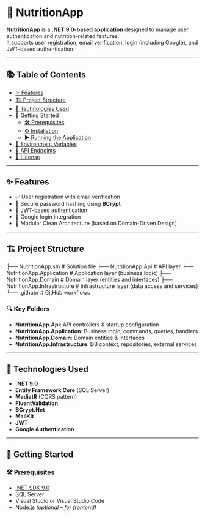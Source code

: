 # 🍎 NutritionApp

**NutritionApp** is a **.NET 9.0-based application** designed to manage user authentication and nutrition-related features.  
It supports user registration, email verification, login (including Google), and JWT-based authentication.

---

## 📚 Table of Contents

- [✨ Features](#-features)
- [🏗 Project Structure](#-project-structure)
- [🧪 Technologies Used](#-technologies-used)
- [🚀 Getting Started](#-getting-started)
  - [🛠 Prerequisites](#-prerequisites)
  - [⚙️ Installation](#️-installation)
  - [▶️ Running the Application](#️-running-the-application)
- [🔐 Environment Variables](#-environment-variables)
- [📡 API Endpoints](#-api-endpoints)
- [🪪 License](#-license)

---

## ✨ Features

- ✅ User registration with email verification  
- 🔐 Secure password hashing using **BCrypt**  
- 🔑 JWT-based authentication  
- 🔄 Google login integration  
- 🧱 Modular Clean Architecture (based on Domain-Driven Design)

---

## 🏗 Project Structure
├── NutritionApp.sln # Solution file
├── NutritionApp.Api # API layer
├── NutritionApp.Application # Application layer (business logic)
├── NutritionApp.Domain # Domain layer (entities and interfaces)
├── NutritionApp.Infrastructure # Infrastructure layer (data access and services)
└── .github/ # GitHub workflows


### 🔍 Key Folders

- **NutritionApp.Api**: API controllers & startup configuration  
- **NutritionApp.Application**: Business logic, commands, queries, handlers  
- **NutritionApp.Domain**: Domain entities & interfaces  
- **NutritionApp.Infrastructure**: DB context, repositories, external services  

---

## 🧪 Technologies Used

- **.NET 9.0**
- **Entity Framework Core** (SQL Server)
- **MediatR** (CQRS pattern)
- **FluentValidation**
- **BCrypt.Net**
- **MailKit**
- **JWT**
- **Google Authentication**

---

## 🚀 Getting Started

### 🛠 Prerequisites

- [.NET SDK 9.0](https://dotnet.microsoft.com/download/dotnet/9.0)
- SQL Server
- Visual Studio or Visual Studio Code
- Node.js *(optional – for frontend)*

